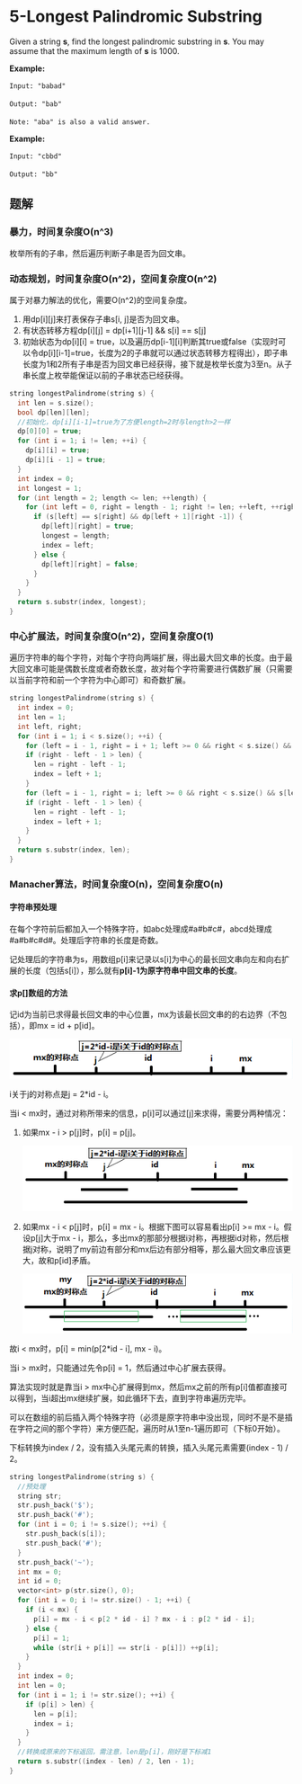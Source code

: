 # 5-Longest Palindromic Substring

Given a string **s**, find the longest palindromic substring in **s**. You may assume that the maximum length of **s** is 1000.

**Example:**

```
Input: "babad"

Output: "bab"

Note: "aba" is also a valid answer.

```

**Example:**

```
Input: "cbbd"

Output: "bb"

```

## 题解

### 暴力，时间复杂度O(n^3)

枚举所有的子串，然后遍历判断子串是否为回文串。

### 动态规划，时间复杂度O(n^2)，空间复杂度O(n^2)

 属于对暴力解法的优化，需要O(n^2)的空间复杂度。

1. 用dp\[i\]\[j\]来打表保存子串s[i, j]是否为回文串。
2. 有状态转移方程dp\[i\]\[j\] = dp\[i+1\]\[j-1\] && s[i] == s[j]
3. 初始状态为dp\[i\]\[i] = true，以及遍历dp\[i-1]\[i\]判断其true或false（实现时可以令dp\[i]\[i-1\]=true，长度为2的子串就可以通过状态转移方程得出），即子串长度为1和2所有子串是否为回文串已经获得，接下就是枚举长度为3至n。从子串长度上枚举能保证以前的子串状态已经获得。

```c++
string longestPalindrome(string s) {
  int len = s.size();
  bool dp[len][len];
  //初始化，dp[i][i-1]=true为了方便length=2时与length>2一样
  dp[0][0] = true;
  for (int i = 1; i != len; ++i) {
    dp[i][i] = true;
    dp[i][i - 1] = true;
  }
  int index = 0;
  int longest = 1;
  for (int length = 2; length <= len; ++length) {
    for (int left = 0, right = length - 1; right != len; ++left, ++right) {
      if (s[left] == s[right] && dp[left + 1][right -1]) {
        dp[left][right] = true;
        longest = length;
        index = left;
      } else {
        dp[left][right] = false;
      }
    }
  }
  return s.substr(index, longest);
}
```

### 中心扩展法，时间复杂度O(n^2)，空间复杂度O(1)

遍历字符串的每个字符，对每个字符向两端扩展，得出最大回文串的长度。由于最大回文串可能是偶数长度或者奇数长度，故对每个字符需要进行偶数扩展（只需要以当前字符和前一个字符为中心即可）和奇数扩展。

```c++
string longestPalindrome(string s) {
  int index = 0;
  int len = 1;
  int left, right;
  for (int i = 1; i < s.size(); ++i) {
    for (left = i - 1, right = i + 1; left >= 0 && right < s.size() && s[left] == s[right]; --left, ++right) {}
    if (right - left - 1 > len) {
      len = right - left - 1;
      index = left + 1;
    }
    for (left = i - 1, right = i; left >= 0 && right < s.size() && s[left] == s[right]; --left, ++right) {}
    if (right - left - 1 > len) {
      len = right - left - 1;
      index = left + 1;
    }
  }
  return s.substr(index, len);
}
```

### Manacher算法，时间复杂度O(n)，空间复杂度O(n)

#### 字符串预处理

在每个字符前后都加入一个特殊字符，如abc处理成#a#b#c#，abcd处理成#a#b#c#d#。处理后字符串的长度是奇数。

记处理后的字符串为s，用数组p[i]来记录以s[i]为中心的最长回文串向左和向右扩展的长度（包括s[i]），那么就有**p[i]-1为原字符串中回文串的长度**。

#### 求p[]数组的方法

记id为当前已求得最长回文串的中心位置，mx为该最长回文串的的右边界（不包括），即mx = id + p[id]。

![](image/5-1.png)

i关于j的对称点是j = 2*id - i。

当i < mx时，通过对称所带来的信息，p[i]可以通过[j]来求得，需要分两种情况：

1. 如果mx - i > p[j]时，p[i] = p[j]。

   ![](image/5-2.png)

2. 如果mx - i < p[j]时，p[i] = mx - i。根据下图可以容易看出p[i] >= mx - i。假设p[j]大于mx - i，那么，多出mx的那部分根据i对称，再根据id对称，然后根据j对称，说明了my前边有部分和mx后边有部分相等，那么最大回文串应该更大，故和p[id]矛盾。

   ![](image/5-3.png)

故i < mx时，p[i] = min(p[2*id - i], mx - i)。

当i > mx时，只能通过先令p[i] = 1，然后通过中心扩展去获得。

算法实现时就是靠当i > mx中心扩展得到mx，然后mx之前的所有p[i]值都直接可以得到，当i超出mx继续扩展，如此循环下去，直到字符串遍历完毕。

可以在数组的前后插入两个特殊字符（必须是原字符串中没出现，同时不是不是插在字符之间的那个字符）来方便匹配，遍历时从1至n-1遍历即可（下标0开始）。

下标转换为index  / 2，没有插入头尾元素的转换，插入头尾元素需要(index - 1) / 2。

```c++
string longestPalindrome(string s) {
  //预处理
  string str;
  str.push_back('$');
  str.push_back('#');
  for (int i = 0; i != s.size(); ++i) {
    str.push_back(s[i]);
    str.push_back('#');
  }
  str.push_back('~');
  int mx = 0;
  int id = 0;
  vector<int> p(str.size(), 0);
  for (int i = 0; i != str.size() - 1; ++i) {
    if (i < mx) {
      p[i] = mx - i < p[2 * id - i] ? mx - i : p[2 * id - i];
    } else {
      p[i] = 1;
      while (str[i + p[i]] == str[i - p[i]]) ++p[i];
    }
  }
  int index = 0;
  int len = 0;
  for (int i = 1; i != str.size(); ++i) {
    if (p[i] > len) {
      len = p[i];
      index = i;
    }
  }
  //转换成原来的下标返回，需注意，len是p[i]，刚好是下标减1
  return s.substr((index - len) / 2, len - 1);
}
```

